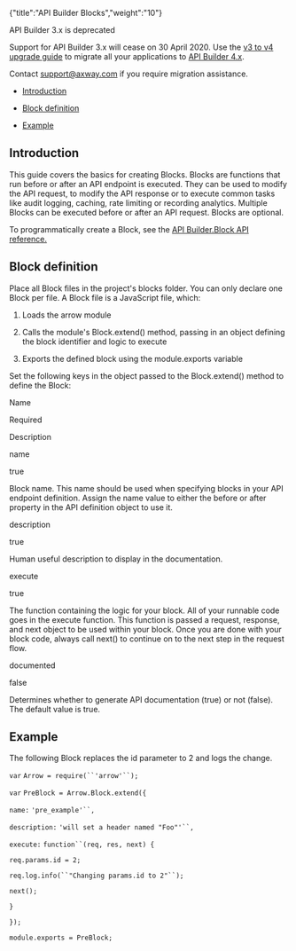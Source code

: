 {"title":"API Builder Blocks","weight":"10"}

API Builder 3.x is deprecated

Support for API Builder 3.x will cease on 30 April 2020. Use the [v3 to v4 upgrade guide](https://docs.axway.com/bundle/API_Builder_4x_allOS_en/page/api_builder_v3_to_v4_upgrade_guide.html) to migrate all your applications to [API Builder 4.x](https://docs.axway.com/bundle/API_Builder_4x_allOS_en/page/api_builder_getting_started_guide.html).

Contact [support@axway.com](mailto:support@axway.com) if you require migration assistance.

* [Introduction](#Introduction)

* [Block definition](#Blockdefinition)

* [Example](#Example)


## Introduction

This guide covers the basics for creating Blocks. Blocks are functions that run before or after an API endpoint is executed. They can be used to modify the API request, to modify the API response or to execute common tasks like audit logging, caching, rate limiting or recording analytics. Multiple Blocks can be executed before or after an API request. Blocks are optional.

To programmatically create a Block, see the [API Builder.Block API reference.](#!/api/Arrow.Block)

## Block definition

Place all Block files in the project's blocks folder. You can only declare one Block per file. A Block file is a JavaScript file, which:

1. Loads the arrow module

2. Calls the module's Block.extend() method, passing in an object defining the block identifier and logic to execute

3. Exports the defined block using the module.exports variable


Set the following keys in the object passed to the Block.extend() method to define the Block:

Name

Required

Description

name

true

Block name. This name should be used when specifying blocks in your API endpoint definition. Assign the name value to either the before or after property in the API definition object to use it.

description

true

Human useful description to display in the documentation.

execute

true

The function containing the logic for your block. All of your runnable code goes in the execute function. This function is passed a request, response, and next object to be used within your block. Once you are done with your block code, always call next() to continue on to the next step in the request flow.

documented

false

Determines whether to generate API documentation (true) or not (false). The default value is true.

## Example

The following Block replaces the id parameter to 2 and logs the change.

`var` `Arrow = require(``'arrow'``);`

`var` `PreBlock = Arrow.Block.extend({`

`name:` `'pre_example'``,`

`description:` `'will set a header named "Foo"'``,`

`execute:` `function``(req, res, next) {`

`req.params.id = 2;`

`req.log.info(``"Changing params.id to 2"``);`

`next();`

`}`

`});`

`module.exports = PreBlock;`
